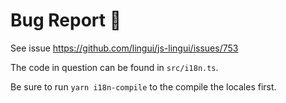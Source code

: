 # Bug Report 🐞

See issue https://github.com/lingui/js-lingui/issues/753

The code in question can be found in `src/i18n.ts`.

Be sure to run `yarn i18n-compile` to the compile the locales first.
